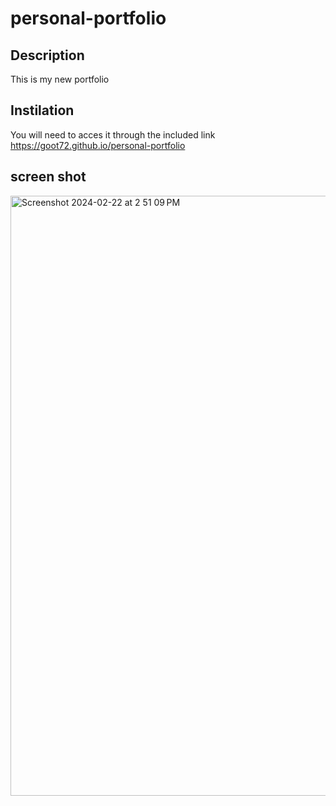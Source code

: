 # personal-portfolio
## Description 
This is my new portfolio
## Instilation 
You will need to acces it through the included link 
https://goot72.github.io/personal-portfolio
## screen shot
<img width="960" alt="Screenshot 2024-02-22 at 2 51 09 PM" src="https://github.com/goot72/personal-portfolio/assets/157259472/0bb32191-27f4-4495-9ebb-4c5947b9f2a5">
